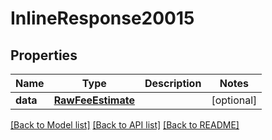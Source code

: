 # InlineResponse20015

## Properties
Name | Type | Description | Notes
------------ | ------------- | ------------- | -------------
**data** | [**RawFeeEstimate**](RawFeeEstimate.md) |  | [optional] 

[[Back to Model list]](../README.md#documentation-for-models) [[Back to API list]](../README.md#documentation-for-api-endpoints) [[Back to README]](../README.md)

